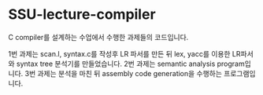# SSU-lecture-compiler
C compiler를 설계하는 수업에서 수행한 과제들의 코드입니다.

1번 과제는 scan.l, syntax.c를 작성후 LR 파서를 만든 뒤 lex, yacc를 이용한 LR파서와 syntax tree 분석기를 만들었습니다.
2번 과제는 semantic analysis program입니다.
3번 과제는 분석을 마친 뒤 assembly code generation을 수행하는 프로그램입니다.
